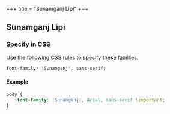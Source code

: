+++
title = "Sunamganj Lipi"
+++

## Sunamganj Lipi

### Specify in CSS

Use the following CSS rules to specify these families:

```css
font-family: 'Sunamganj', sans-serif;
```

#### Example

```css
body {
    font-family: 'Sunamganj', Arial, sans-serif !important;
}
```
